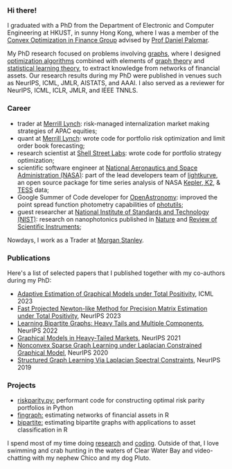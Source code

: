 ### Hi there!

I graduated with a PhD from the Department of Electronic and Computer Engineering at HKUST, in sunny Hong Kong,
where I was a member of the [Convex Optimization in Finance Group](https://github.com/convexfi) advised by [Prof Daniel Palomar](https://github.com/dppalomar).

My PhD research focused on problems involving [graphs](https://en.wikipedia.org/wiki/Graph_(discrete_mathematics)),
where I designed [optimization algorithms](https://en.wikipedia.org/wiki/Mathematical_optimization) combined with elements of
[graph theory](https://en.wikipedia.org/wiki/Graph_theory) and
[statistical learning theory](https://en.wikipedia.org/wiki/Statistical_learning_theory),
to extract knowledge from networks of financial assets.
Our research results during my PhD were published in venues such as
NeurIPS, ICML, JMLR, AISTATS, and AAAI. I also served as a reviewer for NeurIPS, ICML, ICLR, JMLR, and IEEE TNNLS.

### Career

* trader at [Merrill Lynch](https://www.linkedin.com/company/bank-of-america-merrill-lynch/): risk-managed internalization market making strategies of APAC equities;
* quant at [Merrill Lynch](https://www.linkedin.com/company/bank-of-america-merrill-lynch/): wrote code for portfolio risk optimization and limit order book forecasting;
* research scientist at [Shell Street Labs](https://www.linkedin.com/company/shell-street-labs/about/): wrote code for portfolio strategy optimization;
* scientific software engineer at [National Aeronautics and Space Administration (NASA)](https://exoplanets.nasa.gov/news/1529/meet-the-kepler-mission-team/): part of the lead developers team of [lightkurve](https://github.com/lightkurve/lightkurve), an open source package for time series analysis of NASA [Kepler, K2](https://www.nasa.gov/mission_pages/kepler/main/index.html), & [TESS](https://exoplanets.nasa.gov/tess/) data;
* Google Summer of Code developer for [OpenAstronomy](https://www.openastronomy.org): improved the point spread function photometry capabilities of [photutils](https://github.com/astropy/photutils/graphs/contributors);
* guest researcher at [National Institute of Standards and Technology (NIST)](https://www.nist.gov): research on nanophotonics published in [Nature](https://www.nature.com/articles/s41467-017-00987-6) and [Review of Scientific Instruments](https://aip.scitation.org/doi/full/10.1063/1.4976578);

Nowdays, I work as a Trader at [Morgan Stanley](https://www.linkedin.com/company/morgan-stanley/).

### Publications

Here's a list of selected papers that I published together with my co-authors during my PhD:

* [Adaptive Estimation of Graphical Models under Total Positivity](https://proceedings.mlr.press/v202/ying23a/ying23a.pdf), ICML 2023
* [Fast Projected Newton-like Method for Precision Matrix Estimation under Total Positivity](https://openreview.net/pdf?id=C9cgwmJ8Pt), NeurIPS 2023
* [Learning Bipartite Graphs: Heavy Tails and Multiple Components](https://papers.nips.cc/paper_files/paper/2022/hash/5adff4d5402703418f7210a4004e1314-Abstract-Conference.html), NeurIPS 2022
* [Graphical Models in Heavy-Tailed Markets](https://papers.nips.cc/paper/2021/hash/a64a034c3cb8eac64eb46ea474902797-Abstract.html), NeurIPS 2021
* [Nonconvex Sparse Graph Learning under Laplacian Constrained Graphical Model](https://proceedings.neurips.cc/paper/2020/hash/4ef42b32bccc9485b10b8183507e5d82-Abstract.html), NeurIPS 2020
* [Structured Graph Learning Via Laplacian Spectral Constraints](https://papers.nips.cc/paper/9339-structured-graph-learning-via-laplacian-spectral-constraints), NeurIPS 2019

### Projects

* [riskparity.py:](https://github.com/convexfi/riskparity.py)
performant code for constructing optimal risk parity portfolios in
Python
* [fingraph:](https://github.com/convexfi/fingraph) estimating networks of financial assets
in R
* [bipartite:](https://github.com/convexfi/bipartite) estimating bipartite graphs
with applications to asset classification in R

I spend most of my time doing [research](https://scholar.google.com/citations?hl=en&user=ilvNpCoAAAAJ&view_op=list_works&sortby=pubdate)
and [coding](https://github.com/mirca). Outside of that, I love swimming and
crab hunting in the waters of Clear Water Bay and video-chatting with my nephew
Chico and my dog Pluto.

